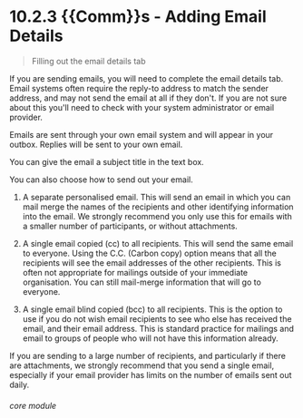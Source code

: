 # 10.2.3    {{Comm}}s - Adding Email Details

> Filling out the email details tab

If you are sending emails, you will need to complete the email details tab.  Email systems often require the reply-to address to match the sender address, and may not send the email at all if they don't. If you are not sure about this you'll need to check with your system administrator or email provider.

Emails are sent through your own email system and will appear in your outbox.  Replies will be sent to your own email.

You can give the email a subject title in the text box.

You can also choose how to send out your email.

1. A separate personalised email.  This will send an email in which you can mail merge the names of the recipients and other identifying information into the email.  We strongly recommend you only use this for emails with a smaller number of participants, or without attachments.

2. A single email copied (cc) to all recipients.  This will send the same email to everyone.  Using the C.C. (Carbon copy) option means that all the recipients will see the email addresses of the other recipients.  This is often not appropriate for mailings outside of your immediate organisation.  You can still mail-merge information that will go to everyone.

3. A single email blind copied (bcc) to all recipients.  This is the option to use if you do not wish email recipients to see who else has received the email, and their email address.  This is standard practice for mailings and email to groups of people who will not have this information already. 

If you are sending to a large number of recipients, and particularly if there are attachments, we strongly recommend that you send a single email, especially if your email provider has limits on the number of emails sent out daily.


###### core module



